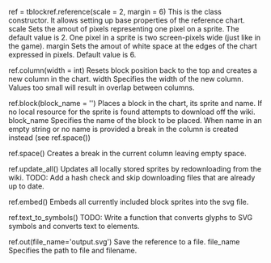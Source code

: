 ref = tblockref.reference(scale = 2, margin = 6)
This is the class constructor. It allows setting up base properties of the reference chart.
scale
Sets the amout of pixels representing one pixel on a sprite.
The default value is 2. One pixel in a sprite is two screen-pixels wide (just like in the game).
margin
Sets the amout of white space at the edges of the chart expressed in pixels.
Default value is 6.

ref.column(width = int)
Resets block position back to the top and creates a new column in the chart.
width
Specifies the width of the new column. Values too small will result in overlap between columns.

ref.block(block_name = '')
Places a block in the chart, its sprite and name. If no local resource for the sprite is found attempts to download off the wiki.
block_name
Specifies the name of the block to be placed. When name in an empty string or no name is provided a break in the column is created instead (see ref.space())

ref.space()
Creates a break in the current column leaving empty space.

ref.update_all()
Updates all locally stored sprites by redownloading from the wiki.
TODO: Add a hash check and skip downloading files that are already up to date.

ref.embed()
Embeds all currently included block sprites into the svg file.

ref.text_to_symbols()
TODO: Write a function that converts glyphs to SVG symbols and converts text to <use> elements.

ref.out(file_name='output.svg')
Save the reference to a file.
file_name
Specifies the path to file and filename.

